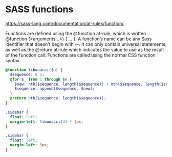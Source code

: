 # SASS functions

https://sass-lang.com/documentation/at-rules/function/


Functions are defined using the @function at-rule, which is written @function <name>(<arguments...>) { ... }. A function’s name can be any Sass identifier that doesn’t begin with --. It can only contain universal statements, as well as the @return at-rule which indicates the value to use as the result of the function call. Functions are called using the normal CSS function syntax.


```scss
@function fibonacci($n) {
  $sequence: 0 1;
  @for $_ from 1 through $n {
    $new: nth($sequence, length($sequence)) + nth($sequence, length($sequence) - 1);
    $sequence: append($sequence, $new);
  }
  @return nth($sequence, length($sequence));
}

.sidebar {
  float: left;
  margin-left: fibonacci(4) * 1px;
}
```

```css
.sidebar {
  float: left;
  margin-left: 5px;
}
```